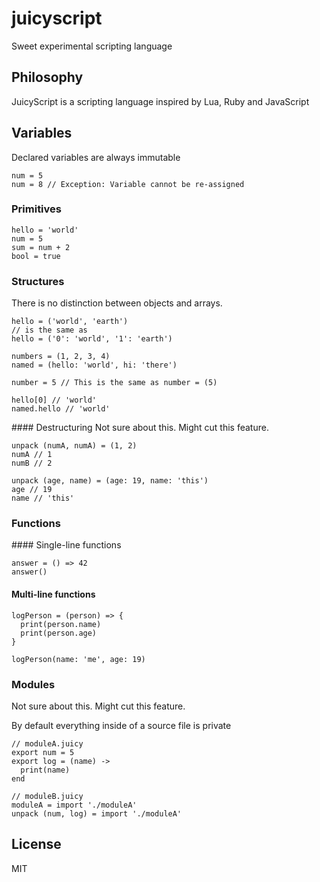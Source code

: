 # juicyscript

Sweet experimental scripting language

## Philosophy

JuicyScript is a scripting language inspired by Lua, Ruby and JavaScript

## Variables

Declared variables are always immutable

```
num = 5
num = 8 // Exception: Variable cannot be re-assigned
```

### Primitives

```
hello = 'world'
num = 5
sum = num + 2
bool = true
```

### Structures

There is no distinction between objects and arrays.

```
hello = ('world', 'earth')
// is the same as
hello = ('0': 'world', '1': 'earth')
```

```
numbers = (1, 2, 3, 4)
named = (hello: 'world', hi: 'there')

number = 5 // This is the same as number = (5)

hello[0] // 'world'
named.hello // 'world'
```

#### Destructuring
Not sure about this. Might cut this feature.

```
unpack (numA, numA) = (1, 2)
numA // 1
numB // 2
```

```
unpack (age, name) = (age: 19, name: 'this')
age // 19
name // 'this'
```

### Functions

#### Single-line functions

```
answer = () => 42
answer()
```

#### Multi-line functions

```
logPerson = (person) => {
  print(person.name)
  print(person.age)
}

logPerson(name: 'me', age: 19)
```

### Modules

Not sure about this. Might cut this feature.

By default everything inside of a source file is private

```
// moduleA.juicy
export num = 5
export log = (name) ->
  print(name)
end
```

```
// moduleB.juicy
moduleA = import './moduleA'
unpack (num, log) = import './moduleA'
```

## License

MIT
